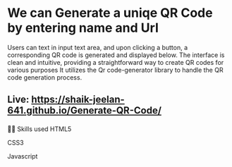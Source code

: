 # We can Generate a uniqe QR Code by entering name and Url

Users can text in input text area, and upon clicking a button, a corresponding QR code is generated and displayed below.
The interface is clean and intuitive, providing a straightforward way to create QR codes for various purposes
It utilizes the Qr code-generator library to handle the QR code generation process.

## <p>Live: <a style=" text-decoration:none;" href="https://shaik-jeelan-641.github.io/Generate-QR-Code/">https://shaik-jeelan-641.github.io/Generate-QR-Code/</a></p>

👩‍💻 Skills used
HTML5

CSS3

Javascript
